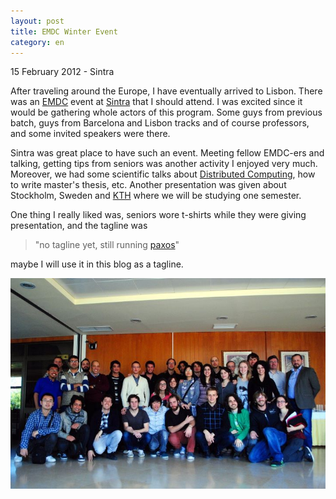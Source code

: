 ```yaml
---
layout: post
title: EMDC Winter Event
category: en
---
```


<p class="meta">15 February 2012 - Sintra</p>

After traveling around the Europe, I have eventually arrived to Lisbon. There
was an [EMDC][emdcupc] event at [Sintra](http://en.wikipedia.org/wiki/Sintra)
that I should attend. I was excited since it would be gathering whole actors of
this program. Some guys from previous batch, guys from Barcelona and Lisbon
tracks and of course professors, and some invited speakers were there.

Sintra was great place to have such an event. Meeting fellow EMDC-ers and
talking, getting tips from seniors was another activity I enjoyed very much.
Moreover, we had some scientific talks about [Distributed
Computing](http://en.wikipedia.org/wiki/Distributed_computing), how to write
master's thesis, etc.  Another presentation was given about Stockholm, Sweden
and [KTH](http://www.kth.se/en) where we will be studying one semester.

One thing I really liked was, seniors wore t-shirts while they were giving
presentation, and the tagline was

> "no tagline yet, still running [paxos][1]"

maybe I will use it in this blog as a tagline.

![emdc](/files/emdc.jpg)

[1]: http://en.wikipedia.org/wiki/Paxos_%28computer_science%29
[emdcupc]: https://www.ac.upc.edu/en/academics/master/master-emdc-european-master-in-distributed-computing
